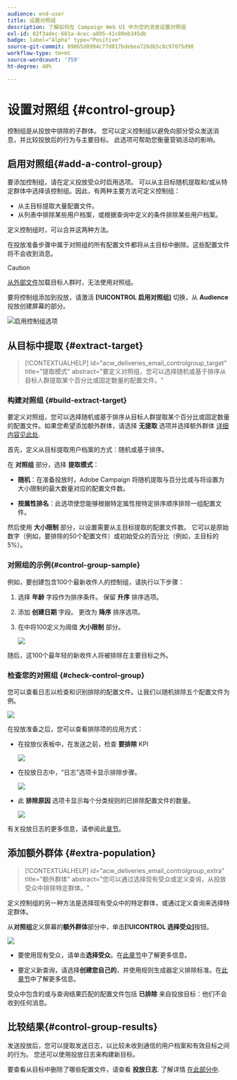 ```yaml
---
audience: end-user
title: 设置对照组
description: 了解如何在 Campaign Web UI 中为您的消息设置对照组
exl-id: 02f3adec-681a-4cec-a895-41c80eb345db
badge: label="Alpha" type="Positive"
source-git-commit: 89865d8994c77d017bdebea726db5c8c97075d90
workflow-type: tm+mt
source-wordcount: '759'
ht-degree: 40%

---
```


# 设置对照组 {#control-group}

控制组是从投放中排除的子群体。 您可以定义控制组以避免向部分受众发送消息，并比较投放后的行为与主要目标。 此选项可帮助您衡量营销活动的影响。

## 启用对照组{#add-a-control-group}

要添加控制组，请在定义投放受众时启用选项。 可以从主目标随机提取和/或从特定群体中选择该控制组。因此，有两种主要方法可定义控制组：

* 从主目标提取大量配置文件。
* 从列表中排除某些用户档案，或根据查询中定义的条件排除某些用户档案。

定义控制组时，可以合并这两种方法。

在投放准备步骤中属于对照组的所有配置文件都将从主目标中删除。这些配置文件将不会收到消息。

>[!CAUTION]
>
>[从外部文件](file-audience.md)加载目标人群时，无法使用对照组。

要将控制组添加到投放，请激活 **[!UICONTROL 启用对照组]** 切换，从 **Audience** 投放创建屏幕的部分。

![启用控制组选项](assets/control-group1.png)


## 从目标中提取 {#extract-target}

>[!CONTEXTUALHELP]
>id="acw_deliveries_email_controlgroup_target"
>title="提取模式"
>abstract="要定义对照组，您可以选择随机或基于排序从目标人群提取某个百分比或固定数量的配置文件。"


### 构建对照组 {#build-extract-target}

要定义对照组，您可以选择随机或基于排序从目标人群提取某个百分比或固定数量的配置文件。如果您希望添加额外群体，请选择 **无提取** 选项并选择额外群体 [详细内容见此处](#extra-population).

首先，定义从目标提取用户档案的方式：随机或基于排序。

在 **对照组** 部分，选择 **提取模式**：

* **随机**：在准备投放时，Adobe Campaign 将随机提取与百分比或与将设置为大小限制的最大数量对应的配置文件数。

* **按属性排名**：此选项使您能够根据特定属性按特定排序顺序排除一组配置文件。


然后使用 **大小限制** 部分，以设置需要从主目标提取的配置文件数。 它可以是原始数字（例如，要排除的50个配置文件）或初始受众的百分比（例如，主目标的5%）。


### 对照组的示例{#control-group-sample}

例如，要创建包含100个最新收件人的控制组，请执行以下步骤：

1. 选择 **年龄** 字段作为排序条件。 保留 **升序** 排序选项。
1. 添加 **创建日期** 字段。 更改为 **降序** 排序选项。
1. 在中将100定义为阈值 **大小限制** 部分。

   ![](assets/control-group2.png)

随后，这100个最年轻的新收件人将被排除在主要目标之外。

### 检查您的对照组 {#check-control-group}

您可以查看日志以检查和识别排除的配置文件。让我们以随机排除五个配置文件为例。

![](assets/control-group4.png)

在投放准备之后，您可以查看排除项的应用方式：

* 在投放仪表板中，在发送之前，检查 **要排除** KPI

  ![](assets/control-group5.png)

* 在投放日志中，“日志”选项卡显示排除步骤。

  ![](assets/control-group-sample-logs.png)
<!--

 * The **Exclusion logs** tab displays each profile and the related exclusion **Reason**.

    ![](assets/control-group6.png)
-->

* 此 **排除原因** 选项卡显示每个分类规则的已排除配置文件的数量。

  ![](assets/control-group7.png)

有关投放日志的更多信息，请参阅此[章节](../monitor/delivery-logs.md)。

## 添加额外群体 {#extra-population}

>[!CONTEXTUALHELP]
>id="acw_deliveries_email_controlgroup_extra"
>title="额外群体"
>abstract="您可以通过选择现有受众或定义查询，从投放受众中排除特定群体。"

定义控制组的另一种方法是选择现有受众中的特定群体，或通过定义查询来选择特定群体。

从&#x200B;**对照组**&#x200B;定义屏幕的&#x200B;**额外群体**&#x200B;部分中，单击&#x200B;**[!UICONTROL 选择受众]**&#x200B;按钮。

![](assets/control-group3.png)

* 要使用现有受众，请单击&#x200B;**选择受众**。在[此章节](add-audience.md)中了解更多信息。

* 要定义新查询，请选择&#x200B;**创建您自己的**，并使用规则生成器定义排除标准。在[此章节](segment-builder.md)中了解更多信息。

受众中包含的或与查询结果匹配的配置文件包括 **已排除** 来自投放目标：他们不会收到任何消息。

## 比较结果{#control-group-results}

发送投放后，您可以提取发送日志，以比较未收到通信的用户档案和有效目标之间的行为。 您还可以使用投放日志来构建新目标。

要查看从目标中删除了哪些配置文件，请查看 **投放日志**. 了解详情 [在此部分中](#check-control-group).


